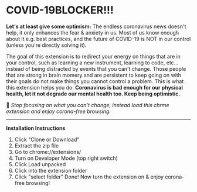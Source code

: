 # COVID-19BLOCKER!!!
**Let's at least give some optimism:** The endless coronavirus news doesn't help, it only enhances the fear & anxiety in us. Most of us know enough about it e.g. best practices, and the future of COVID-19 is NOT in our control (unless you're directly solving it). 

The goal of this extension is to redirect your energy on things that are in your control, such as learning a new instrument, learning to code, etc... instead of being distracted by events that you can't change. Those people that are strong in brain momery and are persistent to keep going on with their goals do not make things you cannot control a problem. This is what this extension helps you do. **Coronavirus is bad enough for our physical health, let it not degrade our mental health too. Keep being optimistic.**

🔑 *Stop focusing on what you can't change, instead load this chrme extension and enjoy corona-free browsing.*

---
**Installation Instructions**
1. Click "Clone or Download"
2. Extract the zip file
3. Go to chrome://extensions/
4. Turn on Developer Mode (top right switch)
5. Click Load unpacked
6. Click into the extension folder
7. Click "select folder"
Done! Now turn the extension on & enjoy corona-free browsing!

